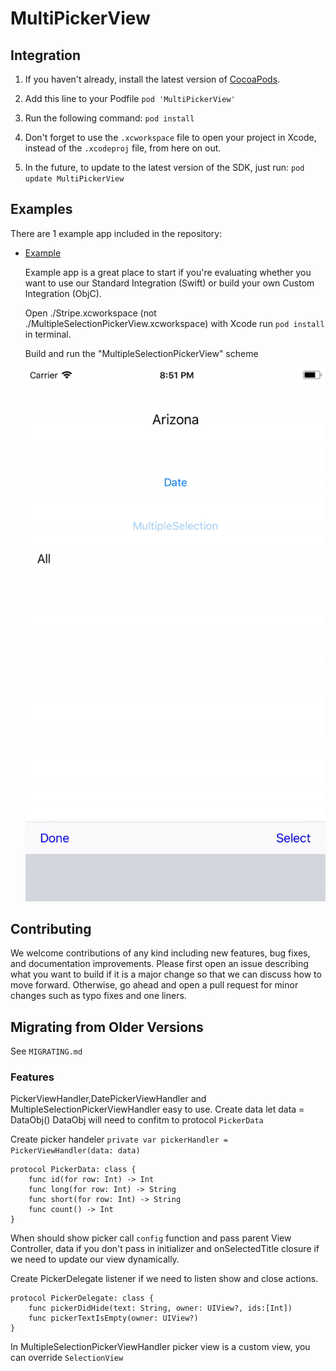 # MultiPickerView


## Integration

1. If you haven't already, install the latest version of [CocoaPods](https://www.google.com).
2. Add this line to your Podfile
        ``` pod 'MultiPickerView' ```

3. Run the following command:
        ``` pod install ```

4. Don't forget to use the `.xcworkspace` file to open your project in Xcode, instead of the `.xcodeproj` file, from here on out.

5. In the future, to update to the latest version of the SDK, just run:
        ``` pod update MultiPickerView ```


## Examples

There are 1 example app included in the repository:
- [Example](https://github.com/Brsoyan/Multiple-Selection-Picker/tree/master/Example)

    Example app is a great place to start if you're evaluating whether you want to use our Standard Integration (Swift) or build your own Custom Integration (ObjC).

    Open ./Stripe.xcworkspace (not ./MultipleSelectionPickerView.xcworkspace) with Xcode
    run `pod install` in terminal.

    Build and run the "MultipleSelectionPickerView" scheme

    ![](https://github.com/Brsoyan/Multiple-Selection-Picker/blob/master/Info/gif0.gif)

## Contributing

We welcome contributions of any kind including new features, bug fixes, and documentation improvements. Please first open an issue describing what you want to build if it is a major change so that we can discuss how to move forward. Otherwise, go ahead and open a pull request for minor changes such as typo fixes and one liners.

## Migrating from Older Versions

See `MIGRATING.md`

### Features
PickerViewHandler,DatePickerViewHandler and MultipleSelectionPickerViewHandler easy to use.
Create data let data = DataObj() 
DataObj will need to confitm to protocol `PickerData`

Create picker handeler `private var pickerHandler = PickerViewHandler(data: data)`

```
protocol PickerData: class {
    func id(for row: Int) -> Int
    func long(for row: Int) -> String
    func short(for row: Int) -> String
    func count() -> Int
}
```

When should show picker call `config` function and pass parent View Controller, data if you don't pass in initializer and onSelectedTitle closure if we need to update our view dynamically.

Create PickerDelegate listener if we need to listen show and close actions.

```
protocol PickerDelegate: class {
    func pickerDidHide(text: String, owner: UIView?, ids:[Int])
    func pickerTextIsEmpty(owner: UIView?)
}
```

In MultipleSelectionPickerViewHandler picker view is a custom view, you can override `SelectionView`


